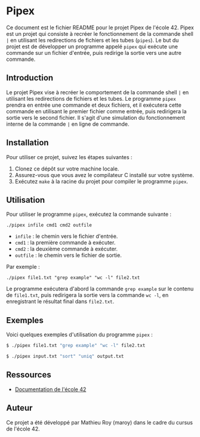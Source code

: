 # Pipex

Ce document est le fichier README pour le projet Pipex de l'école 42. Pipex est un projet qui consiste à recréer le fonctionnement de la commande shell `|` en utilisant les redirections de fichiers et les tubes (`pipes`). Le but du projet est de développer un programme appelé `pipex` qui exécute une commande sur un fichier d'entrée, puis redirige la sortie vers une autre commande.

## Introduction

Le projet Pipex vise à recréer le comportement de la commande shell `|` en utilisant les redirections de fichiers et les tubes. Le programme `pipex` prendra en entrée une commande et deux fichiers, et il exécutera cette commande en utilisant le premier fichier comme entrée, puis redirigera la sortie vers le second fichier. Il s'agit d'une simulation du fonctionnement interne de la commande `|` en ligne de commande.

## Installation

Pour utiliser ce projet, suivez les étapes suivantes :

1. Clonez ce dépôt sur votre machine locale.
2. Assurez-vous que vous avez le compilateur C installé sur votre système.
3. Exécutez `make` à la racine du projet pour compiler le programme `pipex`.

## Utilisation

Pour utiliser le programme `pipex`, exécutez la commande suivante :

```
./pipex infile cmd1 cmd2 outfile
```

- `infile` : le chemin vers le fichier d'entrée.
- `cmd1` : la première commande à exécuter.
- `cmd2` : la deuxième commande à exécuter.
- `outfile` : le chemin vers le fichier de sortie.

Par exemple :

```
./pipex file1.txt "grep example" "wc -l" file2.txt
```

Le programme exécutera d'abord la commande `grep example` sur le contenu de `file1.txt`, puis redirigera la sortie vers la commande `wc -l`, en enregistrant le résultat final dans `file2.txt`.

## Exemples

Voici quelques exemples d'utilisation du programme `pipex` :

```bash
$ ./pipex file1.txt "grep example" "wc -l" file2.txt
```

```bash
$ ./pipex input.txt "sort" "uniq" output.txt
```

## Ressources

- [Documentation de l'école 42](https://cdn.intra.42.fr/pdf/pdf/93078/fr.subject.pdf)

## Auteur

Ce projet a été développé par Mathieu Roy (maroy) dans le cadre du cursus de l'école 42.
